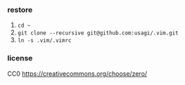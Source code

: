 ### restore

1. `cd ~`
2. `git clone --recursive git@github.com:usagi/.vim.git`
3. `ln -s .vim/.vimrc`

### license

CC0 https://creativecommons.org/choose/zero/
